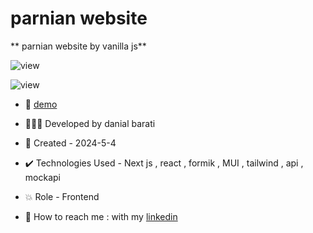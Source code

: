 # parnian website

** parnian website by vanilla js**

![view](https://github.com/marjanmokhtari/parnian_site/assets/143844652/bb1bb7b7-ea2a-4237-a883-4409ba96b3b2)

![view](https://github.com/marjanmokhtari/parnian_site/assets/143844652/a36055a1-59da-4ca9-a13f-39b019cf2934)

- 🔗 [demo](https://trainingsitedesign.ir/pack-front/)

- 👩🏻‍💻 Developed by danial barati

- 📆 Created - 2024-5-4

- ✔️ Technologies Used - Next js , react , formik , MUI , tailwind , api , mockapi

- 💥 Role - Frontend

- 📲 How to reach me : with my [linkedin](https://www.linkedin.com/in/danial-barati-0a9804291/)
